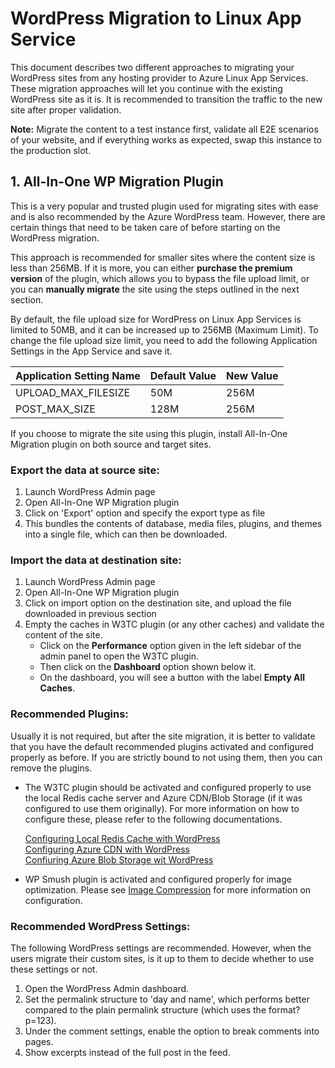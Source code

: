 # WordPress Migration to Linux App Service

This document describes two different approaches to migrating your WordPress sites from any hosting provider to Azure Linux App Services. These migration approaches will let you continue with the existing WordPress site as it is. It is recommended to transition the traffic to the new site after proper validation.

**Note:** Migrate the content to a test instance first, validate all E2E scenarios of your website, and if everything works as expected, swap this instance to the production slot.
 

## 	1. All-In-One WP Migration Plugin

This is a very popular and trusted plugin used for migrating sites with ease and is also recommended by the Azure WordPress team. However, there are certain things that need to be taken care of before starting on the WordPress migration.


This approach is recommended for smaller sites where the content size is less than 256MB. If it is more, you can either **purchase the premium version** of the plugin, which allows you to bypass the file upload limit, or you can **manually migrate** the site using the steps outlined in the next section.


By default, the file upload size for WordPress on Linux App Services is limited to 50MB, and it can be increased up to 256MB (Maximum Limit). To change the file upload size limit, you need to add the following Application Settings in the App Service and save it.


|    Application Setting Name    | Default Value | New Value   |
|--------------------------------|---------------|-------------|
|    UPLOAD_MAX_FILESIZE         |      50M      |   256M      |
|    POST_MAX_SIZE               |      128M     |   256M      |    
    

If you choose to migrate the site using this plugin, install All-In-One Migration plugin on both source and target sites.

### Export the data at source site: 
1.	Launch WordPress Admin page
2.	Open All-In-One WP Migration plugin
3.	Click on 'Export' option and specify the export type as file
4.	This bundles the contents of database, media files, plugins, and themes into a single file, which can then be downloaded.

### Import the data at destination site: 
1.  Launch WordPress Admin page
2.	Open All-In-One WP Migration plugin
3.	Click on import option on the destination site, and upload the file downloaded in previous section
4.	Empty the caches in W3TC plugin (or any other caches) and validate the content of the site.
    - Click on the **Performance** option given in the left sidebar of the admin panel to open the W3TC plugin.
    - Then click on the **Dashboard** option shown below it.
    - On the dashboard, you will see a button with the label **Empty All Caches**.


### Recommended Plugins:
Usually it is not required, but after the site migration, it is better to validate that you have the default recommended plugins activated and configured properly as before. If you are strictly bound to not using them, then you can remove the plugins.

- The W3TC plugin should be activated and configured properly to use the local Redis cache server and Azure CDN/Blob Storage (if it was configured to use them originally). For more information on how to configure these, please refer to the following documentations.

    [Configuring Local Redis Cache with WordPress](./wordpress_local_redis_cache) <br>
    [Configuring Azure CDN with WordPress](./wordpress_azure_cdn)<br>
    [Confiuring Azure Blob Storage wit WordPress](./wordpress_azure_blob_storage)<br>

- WP Smush plugin is activated and configured properly for image optimization. Please see [Image Compression](./wordpress_image_compression.md) for more information on configuration.


### Recommended WordPress Settings:
The following WordPress settings are recommended. However, when the users migrate their custom sites, is it up to them to decide whether to use these settings or not.

1. Open the WordPress Admin dashboard.
2. Set the permalink structure to 'day and name', which performs better compared to the plain permalink structure (which uses the format?p=123).
3. Under the comment settings, enable the option to break comments into pages.
4. Show excerpts instead of the full post in the feed.
